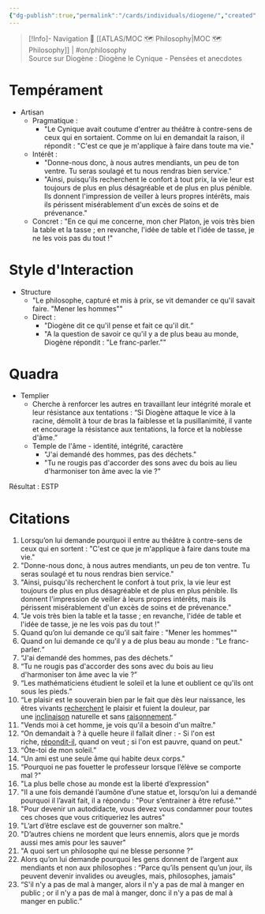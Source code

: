 ```yaml
---
{"dg-publish":true,"permalink":"/cards/individuals/diogene/","created":"2023-04-08T17:30:42.290+02:00","updated":"2023-05-24T23:43:53.015+02:00"}
---
```


> [!Info]- Navigation 💠
> [[ATLAS/MOC 🗺️ Philosophy\|MOC 🗺️ Philosophy]] | #on/philosophy  
> Source sur Diogène : Diogène le Cynique - Pensées et anecdotes 

# Tempérament 
- Artisan 
	- Pragmatique : 
		- "Le Cynique avait coutume d'entrer au théâtre à contre-sens de ceux qui en sortaient. Comme on lui en demandait la raison, il répondit : "C'est ce que je m'applique à faire dans toute ma vie." 
	- Intérêt : 
		- "Donne-nous donc, à nous autres mendiants, un peu de ton ventre. Tu seras soulagé et tu nous rendras bien service." 
		- "Ainsi, puisqu'ils recherchent le confort à tout prix, la vie leur est toujours de plus en plus désagréable et de plus en plus pénible. Ils donnent l'impression de veiller à leurs propres intérêts, mais ils périssent misérablement d'un excès de soins et de prévenance." 
	- Concret : "En ce qui me concerne, mon cher Platon, je vois très bien la table et la tasse ; en revanche, l'idée de table et l'idée de tasse, je ne les vois pas du tout !" 

# Style d'Interaction 
- Structure
	- "Le philosophe, capturé et mis à prix, se vit demander ce qu'il savait faire. "Mener les hommes"" 
	- Direct : 
		- "Diogène dit ce qu'il pense et fait ce qu'il dit.“  
		- "A la question de savoir ce qu'il y a de plus beau au monde, Diogène répondit : "Le franc-parler."" 

# Quadra 
- Templier 
	- Cherche à renforcer les autres en travaillant leur intégrité morale et leur résistance aux tentations : “Si Diogène attaque le vice à la racine, démolit à tour de bras la faiblesse et la pusillanimité, il vante et encourage la résistance aux tentations, la force et la noblesse d'âme.” 
	- Temple de l'âme - identité, intégrité, caractère 
		- "J'ai demandé des hommes, pas des déchets." 
		- "Tu ne rougis pas d'accorder des sons avec du bois au lieu d'harmoniser ton âme avec la vie ?" 

Résultat : ESTP 

# Citations 

1. Lorsqu’on lui demande pourquoi il entre au théâtre à contre-sens de ceux qui en sortent : "C'est ce que je m'applique à faire dans toute ma vie."
2. "Donne-nous donc, à nous autres mendiants, un peu de ton ventre. Tu seras soulagé et tu nous rendras bien service."
3. "Ainsi, puisqu'ils recherchent le confort à tout prix, la vie leur est toujours de plus en plus désagréable et de plus en plus pénible. Ils donnent l'impression de veiller à leurs propres intérêts, mais ils périssent misérablement d'un excès de soins et de prévenance."
4. "Je vois très bien la table et la tasse ; en revanche, l'idée de table et l'idée de tasse, je ne les vois pas du tout !"
5. Quand qu’on lui demande ce qu’il sait faire : "Mener les hommes""
6. Quand on lui demande ce qu'il y a de plus beau au monde : "Le franc-parler.“
7. “J'ai demandé des hommes, pas des déchets.”
8. “Tu ne rougis pas d'accorder des sons avec du bois au lieu d'harmoniser ton âme avec la vie ?”
9. “Les mathématiciens étudient le soleil et la lune et oublient ce qu'ils ont sous les pieds.”
10. “Le plaisir est le souverain bien par le fait que dès leur naissance, les êtres vivants [recherchent](https://www.dicocitations.com/citation.php?mot=recherchent "Citations recherchent") le plaisir et fuient la douleur, par une [inclinaison](https://www.dicocitations.com/citation.php?mot=inclinaison "Citations inclinaison") naturelle et sans [raisonnement](https://www.dicocitations.com/citation.php?mot=raisonnement "Citations raisonnement").“
11. "Vends moi à cet homme, je vois qu'il a besoin d'un maître."
12. “On demandait à ? à quelle heure il fallait dîner : - Si l'on est riche, [répondit-il](https://www.dicocitations.com/citation.php?mot=repondit-il "Citations repondit-il"), quand on veut ; si l'on est pauvre, quand on peut."
13. “Ôte-toi de mon soleil.”
14. “Un ami est une seule âme qui habite deux corps."
15. “Pourquoi ne pas fouetter le professeur lorsque l’élève se comporte mal ?"
16. "La plus belle chose au monde est la liberté d’expression"
17. "Il a une fois demandé l’aumône d’une statue et, lorsqu’on lui a demandé pourquoi il l’avait fait, il a répondu : "Pour s’entrainer à être refusé.""
18. "Pour devenir un autodidacte, vous devez vous condamner pour toutes ces choses que vous critiqueriez les autres"
19. "L’art d’être esclave est de gouverner son maître."
20. "D’autres chiens ne mordent que leurs ennemis, alors que je mords aussi mes amis pour les sauver"
21. "A quoi sert un philosophe qui ne blesse personne ?"
22. Alors qu’on lui demande pourquoi les gens donnent de l’argent aux mendiants et non aux philosophes : “Parce qu’ils pensent qu’un jour, ils peuvent devenir invalides ou aveugles, mais, philosophes, jamais“
23. “S'il n'y a pas de mal à manger, alors il n'y a pas de mal à manger en public ; or il n'y a pas de mal à manger, donc il n'y a pas de mal à manger en public.”
